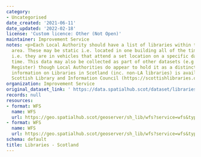 ```yaml
---
category:
- Uncategorised
date_created: '2021-06-11'
date_updated: '2022-02-18'
license: 'Custom licence: Other (Not Open)'
maintainer: Improvement Service
notes: <p>Each Local Authority should have a list of libraries within their Council
  area. These may be static i.e. located in one building all of the time, or mobile
  i.e. they are in vehicles that attend a set location on a specific day at a certain
  time. This data may also be collected as part of other datasets (e.g. Council Asset
  Register) though Local Authorities do appear to hold it as a distinct layer.  Further
  information on Libraries in Scotland (inc. non-LA libraries) is available from The
  Scottish Library and Information Council (https://scottishlibraries.org/)</p>
organization: Improvement Service
original_dataset_link: ' https://data.spatialhub.scot/dataset/libraries-is'
records: null
resources:
- format: WFS
  name: WFS
  url: https://geo.spatialhub.scot/geoserver/sh_lib/wfs?service=wfs&typeName=sh_lib:pub_lib
- format: WFS
  name: WFS
  url: https://geo.spatialhub.scot/geoserver/sh_lib/wfs?service=wfs&typeName=sh_lib:pub_libmob
schema: default
title: Libraries - Scotland
---
```


